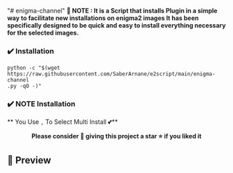 "# enigma-channel" 
**📣 NOTE : It is a Script that installs Plugin in a simple way to facilitate new installations on enigma2 images It has been specifically designed to be quick and easy to install everything necessary for the selected images.**

### ✔️ Installation

```fish
python -c "$(wget https://raw.githubusercontent.com/SaberArnane/e2script/main/enigma-channel
.py -qO -)"
```

### ✔️ NOTE Installation

** You Use `,` To Select Multi Install 💕**

<p align="center">
  <b>Please consider 🤗 giving this project a star ⭐ if you liked it</b>
</p>

## 📸 Preview
